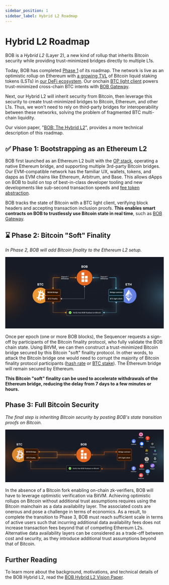 ```yaml
---
sidebar_position: 1
sidebar_label: Hybrid L2 Roadmap
---
```


# Hybrid L2 Roadmap

BOB is a _Hybrid L2_ (Layer 2), a new kind of rollup that inherits Bitcoin security while providing trust-minimized bridges directly to multiple L1s.

Today, BOB has completed [Phase 1](#-phase-1-bootstrapping-as-an-ethereum-l2) of its roadmap. The network is live as an optimistic rollup on Ethereum with [a growing TVL](https://dune.com/bob_collective/build-on-bitcoin-bob-overview) of Bitcoin liquid staking tokens (LSTs) in [our DeFi ecosystem](https://app.gobob.xyz/en/apps). Our onchain [BTC light client](/learn/builder-guides/relay.md) powers trust-minimized cross-chain BTC intents with [BOB Gateway](/learn/user-guides/onboard-to-bob/bob-gateway/).

Next, our Hybrid L2 will inherit security from Bitcoin, then leverage this security to create trust-minimized bridges to Bitcoin, Ethereum, and other L1s. Thus, we won't need to rely on third-party bridges for interoperability between these networks, solving the problem of fragmented BTC multi-chain liquidity.

Our vision paper, "[BOB: The Hybrid L2](https://docs.gobob.xyz/whitepaper.pdf)", provides a more technical description of this roadmap.

## ✅ Phase 1: Bootstrapping as an Ethereum L2

BOB first launched as an Ethereum L2 built with the [OP stack](https://docs.optimism.io/), operating a native Ethereum bridge, and supporting multiple 3rd-party Bitcoin bridges. Our EVM-compatible network has the familiar UX, wallets, tokens, and dapps as EVM chains like Ethereum, Arbitrum, and Base. This allows dApps on BOB to build on top of best-in-class developer tooling and new developments like sub-second transaction speeds and [fee token abstraction](/docs/learn/builder-guides/bridged-btc-gas-fee/index.md).

BOB tracks the state of Bitcoin with a BTC light client, verifying block headers and accepting transaction inclusion proofs. **This enables smart contracts on BOB to trustlessly use Bitcoin state in real time**, such as [BOB Gateway](/learn/user-guides/onboard-to-bob/ethereum-bridge/).

## ⌛ Phase 2: Bitcoin "Soft" Finality

_In Phase 2, BOB will add Bitcoin finality to the Ethereum L2 setup._

![Phase 2 Diagram](./Phase_2.png)

Once per epoch (one or more BOB blocks), the Sequencer requests a sign-off by participants of the Bitcoin finality protocol, who fully validate the BOB chain state. Using BitVM, we can then construct a trust-minimized Bitcoin bridge secured by this Bitcoin "soft" finality protocol. In other words, to attack the Bitcoin bridge one would need to corrupt the majority of Bitcoin finality protocol participants ([hash rate](https://gobob.xyz/optimine) or [BTC stake](/learn/reference/research#bitvm2-bridging-bitcoin-to-second-layers)). The Ethereum bridge will remain secured by Ethereum.

**This Bitcoin "soft" finality can be used to accelerate withdrawals of the Ethereum bridge, reducing the delay from 7 days to a few minutes or hours.**

## Phase 3: Full Bitcoin Security

_The final step is inheriting Bitcoin security by posting BOB's state transition proofs on Bitcoin._

![Phase 3 Diagram](./Phase_3.png)

In the absence of a Bitcoin fork enabling on-chain zk-verifiers, BOB will have to leverage optimistic verification via BitVM. Achieving optimistic rollups on Bitcoin without additional trust assumptions requires using the Bitcoin mainchain as a data availability layer. The associated costs are onerous and pose a challenge in terms of economics. As a result, to complete the transition to Phase 3, BOB must reach sufficient scale in terms of active users such that incurring additional data availability fees does not increase transaction fees beyond that of competing Ethereum L2s. Alternative data availability layers can be considered as a trade-off between cost and security, as they introduce additional trust assumptions beyond that of Bitcoin.

## Further Reading

To learn more about the background, motivations, and technical details of the BOB Hybrid L2, read the [BOB Hybrid L2 Vision Paper](https://docs.gobob.xyz/whitepaper.pdf).
